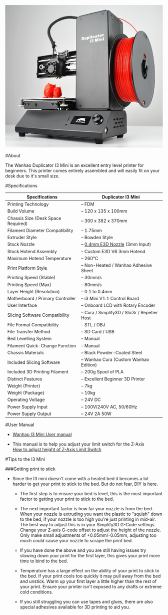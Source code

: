![](img/wani3mini.png)

#About

The Wanhao Duplicator I3 Mini is an excellent entry level printer for beginners. This printer comes entirely assembled and will easily fit on your desk due to it's small size.

#Specifications

|Specifications| Duplicator I3 Mini
|-|-|
|Printing Technology| – FDM
|Build Volume| – 120 x 135 x 100mm
|Chassis Size (Desk Space Required)| – 300 x 382 x 370mm
|Filament Diameter Compatibility| – 1.75mm
|Extruder Style| – Bowden Style
|Stock Nozzle| – [0.4mm E3D Nozzle](https://www.diyelectronics.co.za/store/e3d-range/210-04mm-nozzle-for-3mm-all-metal-hotend.html) (3mm Input)
|Stock Hotend Assembly| – Custom E3D V6 3mm Hotend
|Maximum Hotend Temperature| – 260°C
|Print Platform Style| – Non-Heated / Wanhao Adhesive Sheet
|Printing Speed (Stable)| – 30mm/s
|Printing Speed (Max)| – 80mm/s
|Layer Height (Resolution)| – 0.1 to 0.4mm
|Motherboard / Primary Controller| – i3 Mini V1.1 Control Board
|User Interface| – Onboard LCD with Rotary Encoder
|Slicing Software Compatibility| – Cura / Simplify3D / Slic3r / Repetier Host
|File Format Compatibility| – STL / OBJ
|File Transfer Method| – SD Card / USB
|Bed Levelling System| – Manual
|Filament Quick-Change Function| – Manual
|Chassis Materials| – Black Powder-Coated Steel
|Included Slicing Software| – Wanhao Cura (Custom Wanhao Edition)
|Included 3D Printing Filament| – 200g Spool of PLA
|Distinct Features| – Excellent Beginner 3D Printer
|Weight (Printer)| – 7kg
|Weight (Package)| – 10kg
|Operating Voltage| – 24V DC
|Power Supply Input| – 100V/240V AC, 50/60Hz
|Power Supply Output| – 24V 2A 50W | LRS-50-24

#User Manual
* [ Wanhao I3 Mini User manual](pdfWanMini.pdf)



* This manual is to help you adjust your limit switch for the Z-Axis </br>[How to adjust height of Z-Axis Limit Switch](How_to_adjust_the_height_of_your_Z-Axis_Limit_Switch.pdf)


#Tips to the I3 Mini

###Getting print to stick

* Since the I3 mini doesn't come with a heated bed it becomes a lot harder to get your print to stick to the bed. But do not fear, DIY is here.
    * The first step is to ensure your bed is level, this is the most important factor to getting your print to stick to the bed.
    
    * The next important factor is how far your nozzle is from the bed. When your nozzle is extruding you want the plastic to "squish" down to the bed, if your nozzle is too high you're just printing in mid-air.
      The best way to adjust this is in your Simplify3D G-Code settings. Change your Z-axis G-code offset to adjust the height of the nozzle. Only make small adjustments of +0.05mm/-0.05mm, adjusting too much could
       cause your nozzle to scrape the print bed.
       
    * If you have done the above and you are still having issues try slowing down your print for the first layer, this gives your print more time to bind to the bed.
    
    * Temperature has a large effect on the ability of your print to stick to the bed. If your print cools too quickly it may pull away from the bed and unstick.
        Warm up your first layer a little higher than the rest of your print. Ensure your printer isn't exposed to any drafts or extreme cold conditions.
    
    * If you still struggling you can use tapes and glues, there are also special adhesives available for 3D printing to aid you.